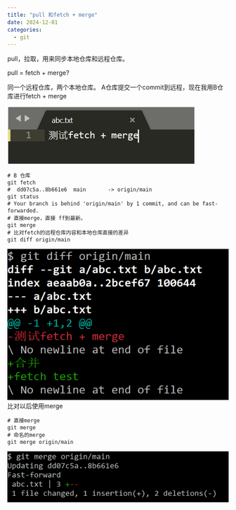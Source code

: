 ```yaml
---
title: "pull 和fetch + merge"
date: 2024-12-01
categories:
  - git
---
```


pull，拉取，用来同步本地仓库和远程仓库。

pull = fetch + merge?

同一个远程仓库，两个本地仓库。
A仓库提交一个commit到远程，现在我用B仓库进行fetch + merge


![](https://raw.githubusercontent.com/InsHomePgup/pic_go_img/main/blog/20250102093738817.png)

``` shell
# B 仓库
git fetch
#  dd07c5a..8b661e6  main       -> origin/main
git status
# Your branch is behind 'origin/main' by 1 commit, and can be fast-forwarded.
# 直接merge，直接 ff到最新。
git merge 
# 比对fetch的远程仓库内容和本地仓库直接的差异
git diff origin/main
```

![|325](https://raw.githubusercontent.com/InsHomePgup/pic_go_img/main/blog/20250102094357843.png)
比对以后使用merge
```shell
# 直接merge
git merge
# 命名的merge
git merge origin/main
```
![|375](https://raw.githubusercontent.com/InsHomePgup/pic_go_img/main/blog/20250102094522887.png)


